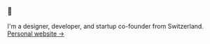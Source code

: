 ### 👋

I'm a designer, developer, and startup co-founder from Switzerland. <br />
[Personal website &rarr;](https://www.stefanwittwer.com)
